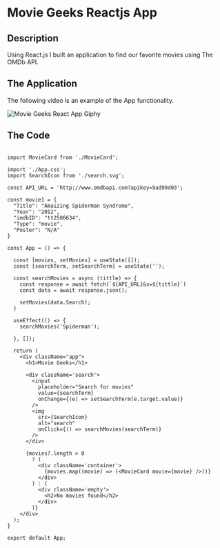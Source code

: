 # Movie Geeks Reactjs App

## Description
Using React.js I built an application to find our favorite movies using The OMDb API.

## The Application
The following video is an example of the App functionality.

![Movie Geeks React App Giphy](https://user-images.githubusercontent.com/107253828/196825666-a09052a2-46d8-42e5-a55b-b4299dfa14ad.gif)

## The Code
```import { useState, useEffect } from 'react';

import MovieCard from './MovieCard';

import './App.css';
import SearchIcon from './search.svg';

const API_URL = 'http://www.omdbapi.com?apikey=9ad99d03';

const movie1 = {
  "Title": "Amaizing Spiderman Syndrome",
  "Year": "2012",
  "imdbID": "tt2586634",
  "Type": "movie",
  "Poster": "N/A"
}

const App = () => {

  const [movies, setMovies] = useState([]);
  const [searchTerm, setSearchTerm] = useState('');

  const searchMovies = async (tittle) => {
    const response = await fetch(`${API_URL}&s=${tittle}`)
    const data = await response.json();

    setMovies(data.Search);
  }

  useEffect(() => {
    searchMovies('Spiderman');

  }, []);

  return (
    <div className="app">
      <h1>Movie Geeks</h1>

      <div className='search'>
        <input
          placeholder="Search for movies"
          value={searchTerm}
          onChange={(e) => setSearchTerm(e.target.value)}
        />
        <img
          src={SearchIcon}
          alt="search"
          onClick={() => searchMovies(searchTerm)}
        />
      </div>

      {movies?.length > 0
        ? (
          <div className='container'>
            {movies.map((movie) => (<MovieCard movie={movie} />))}
          </div>
        ) : (
          <div className='empty'>
            <h2>No movies found</h2>
          </div>
        )}
    </div>
  );
}

export default App;
